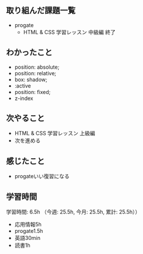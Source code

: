 ## 取り組んだ課題一覧
- progate 
  - HTML & CSS 学習レッスン 中級編 終了   
## わかったこと
- position: absolute;
- position: relative;
- box: shadow;
- :active
- position: fixed;
- z-index

## 次やること
- HTML & CSS 学習レッスン 上級編
- 次を進める
## 感じたこと
- progateいい復習になる

## 学習時間
学習時間: 6.5h （今週: 25.5h, 今月: 25.5h, 累計: 25.5h））

- 応用情報5h
- progate1.5h
- 英語30min
- 読書1h
